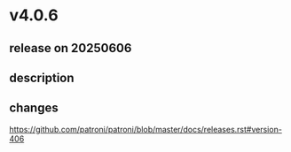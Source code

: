 # v4.0.6

## release on 20250606
## description
## changes
<a href="https://github.com/patroni/patroni/blob/master/docs/releases.rst#version-406">https://github.com/patroni/patroni/blob/master/docs/releases.rst#version-406</a>

